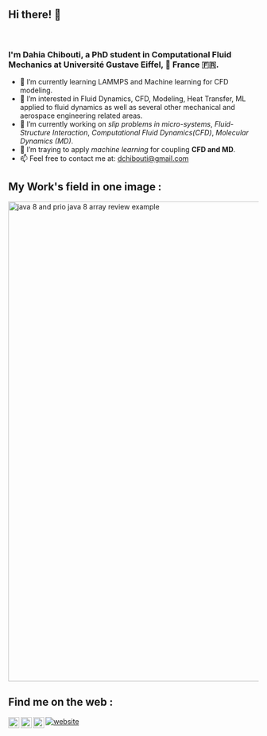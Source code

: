 ## Hi there! 👋  
<br />

### I'm Dahia Chibouti, a PhD student in Computational Fluid Mechanics at Université Gustave Eiffel, :pushpin: France :fr:.

<!--
**dchibouti/dchibouti** is a ✨ _special_ ✨ repository because its `README.md` (this file) appears on your GitHub profile.

Here are some ideas to get you started:
- 🌱 I’m currently learning LAMMPS and Machine learning for CFD modeling.
- 🔭 I’m interested in Fluid Dynamics, CFD, Modeling, Heat Transfer, ML applied to fluid dynamics as well as several other mechanical and aerospace engineering related areas.
- 👯 I’m looking to collaborate on ...
- 🤔 I’m looking for help with ...
- 💬 Ask me about ...
- 📫 How to reach me: ...
- 😄 Pronouns: ...
- ⚡ Fun fact: ...
-->

* :memo: I’m currently learning LAMMPS and Machine learning for CFD modeling.
* 🔭 I’m interested in Fluid Dynamics, CFD, Modeling, Heat Transfer, ML applied to fluid dynamics as well as several other mechanical and aerospace engineering related areas.
*  :seedling: I’m currently working on *slip problems in micro-systems*, *Fluid-Structure Interaction*, *Computational Fluid Dynamics(CFD)*, *Molecular Dynamics (MD)*.
*  :revolving_hearts: I’m traying to apply *machine learning* for coupling **CFD and MD**.
*  :mailbox: Feel free to contact me at: dchibouti@gmail.com


<!-- Also feel free to update second URL to any URL -->

<!-- 
[![Indrajeet's github stats](https://github-readme-stats.vercel.app/api?username=❔❔❔❔&count_private=true&include_all_commits=true&theme=radical)](https://google.com)
 -->
 
## My Work's field in one image :

<img width="964" alt="java 8 and prio java 8  array review example" src="https://media-exp1.licdn.com/dms/image/C4D16AQFdSfYXr_YdYg/profile-displaybackgroundimage-shrink_350_1400/0/1628166342474?e=1633564800&v=beta&t=oPBuzw_3iJpzuiiIJQt89UJAk7XYMc6MruqnPSU7hKs">
 
## Find me on the web :
<!--
[<img align="left" alt="codeSTACKr.com" width="22px" src="https://raw.githubusercontent.com/iconic/open-iconic/master/svg/globe.svg" />][website]
[<img align="left" alt="codeSTACKr | Twitter" width="22px" src="https://cdn.jsdelivr.net/npm/simple-icons@v3/icons/twitter.svg" />][twitter]
[<img align="left" alt="codeSTACKr | LinkedIn" width="22px" src="https://cdn.jsdelivr.net/npm/simple-icons@v3/icons/linkedin.svg" />][linkedin]
<!-- 
[<img align="left" alt="codeSTACKr.com" width="520px" src="https://media-exp1.licdn.com/dms/image/C4D16AQFdSfYXr_YdYg/profile-displaybackgroundimage-shrink_350_1400/0/1628166342474?e=1633564800&v=beta&t=oPBuzw_3iJpzuiiIJQt89UJAk7XYMc6MruqnPSU7hKs" />][mywork]
-->

[<img align="left" alt="codeSTACKr.com" width="22px" src="https://www.anapadova.it/wp-content/uploads/2019/09/iconwebsite.png" />][website]
[<img align="left" alt="codeSTACKr | Twitter" width="22px" src="https://cdn.jsdelivr.net/npm/simple-icons@v3/icons/twitter.svg" />][twitter]
<!--[<img align="left" alt="codeSTACKr | LinkedIn" width="22px" src="[https://image.flaticon.com/icons/png/512/174/174857.png](https://th.bing.com/th/id/R.0af7abc6bfa537fdd08ed300a8915063?rik=enRbSeN7x3qVMA&riu=http%3a%2f%2fwww.texber.com%2fwp-content%2fuploads%2f2020%2f04%2flogo-Linkedin-1.png&ehk=5ZGIe6g1MbAZmO6wVVi%2bId1H21GAyUS2tTZ55NDndXQ%3d&risl=&pid=ImgRaw&r=0)" />][linkedin]-->
[![website](./img/linkedin-light.svg)](https://www.linkedin.com/in/dahia-chibouti/)
[<img align="left" alt="codeSTACKr | Researchgate" width="22px" src="https://cdn.icon-icons.com/icons2/2108/PNG/512/researchgate_icon_130843.png" />][Researchgate]
<br />
<!-- Optional -->
<!-- ## Find me on the web -->
[website]: https://dahia-chibouti.site123.me/
[twitter]: https://twitter.com/dchibouti/
[linkedin]: https://www.linkedin.com/in/dahia-chibouti/
[Researchgate]: https://www.researchgate.net/profile/Dahia-Chibouti/



